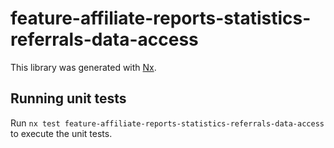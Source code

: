 # feature-affiliate-reports-statistics-referrals-data-access

This library was generated with [Nx](https://nx.dev).

## Running unit tests

Run `nx test feature-affiliate-reports-statistics-referrals-data-access` to execute the unit tests.
